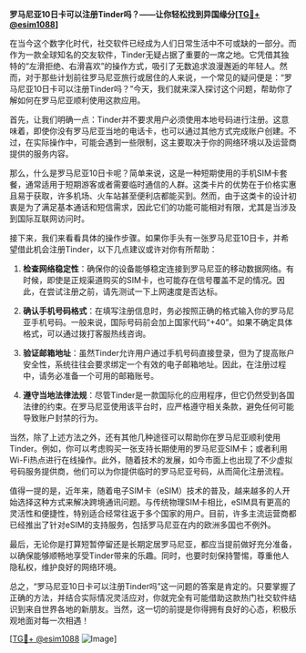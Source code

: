 **罗马尼亚10日卡可以注册Tinder吗？——让你轻松找到异国缘分[[TG💪+ @esim1088](https://t.me/s/esim1088)]**

在当今这个数字化时代，社交软件已经成为人们日常生活中不可或缺的一部分。而作为一款全球知名的交友软件，Tinder无疑占据了重要的一席之地。它凭借其独特的“左滑拒绝、右滑喜欢”的操作方式，吸引了无数追求浪漫邂逅的年轻人。然而，对于那些计划前往罗马尼亚旅行或居住的人来说，一个常见的疑问便是：“罗马尼亚10日卡可以注册Tinder吗？”今天，我们就来深入探讨这个问题，帮助你了解如何在罗马尼亚顺利使用这款应用。

首先，让我们明确一点：Tinder并不要求用户必须使用本地号码进行注册。这意味着，即使你没有罗马尼亚当地的电话卡，也可以通过其他方式完成账户创建。不过，在实际操作中，可能会遇到一些限制，这主要取决于你的网络环境以及运营商提供的服务内容。

那么，什么是罗马尼亚10日卡呢？简单来说，这是一种短期使用的手机SIM卡套餐，通常适用于短期游客或者需要临时通信的人群。这类卡片的优势在于价格实惠且易于获取，许多机场、火车站甚至便利店都能买到。然而，由于这类卡的设计初衷是为了满足基本通话和短信需求，因此它们的功能可能相对有限，尤其是当涉及到国际互联网访问时。

接下来，我们来看看具体的操作步骤。如果你手头有一张罗马尼亚10日卡，并希望借此机会注册Tinder，以下几点建议或许对你有所帮助：

1. **检查网络稳定性**：确保你的设备能够稳定连接到罗马尼亚的移动数据网络。有时候，即使是正规渠道购买的SIM卡，也可能存在信号覆盖不足的情况。因此，在尝试注册之前，请先测试一下上网速度是否达标。
   
2. **确认手机号码格式**：在填写注册信息时，务必按照正确的格式输入你的罗马尼亚手机号码。一般来说，国际号码前会加上国家代码“+40”。如果不确定具体格式，可以通过拨打客服热线咨询。

3. **验证邮箱地址**：虽然Tinder允许用户通过手机号码直接登录，但为了提高账户安全性，系统往往会要求绑定一个有效的电子邮箱地址。因此，在注册过程中，请务必准备一个可用的邮箱账号。

4. **遵守当地法律法规**：尽管Tinder是一款国际化的应用程序，但它仍然受到各国法律的约束。在罗马尼亚使用该平台时，应严格遵守相关条款，避免任何可能导致账户封禁的行为。

当然，除了上述方法之外，还有其他几种途径可以帮助你在罗马尼亚顺利使用Tinder。例如，你可以考虑购买一张支持长期使用的罗马尼亚SIM卡；或者利用Wi-Fi热点进行在线操作。此外，随着技术的发展，如今市面上也出现了不少虚拟号码服务提供商，他们可以为你提供临时的罗马尼亚号码，从而简化注册流程。

值得一提的是，近年来，随着电子SIM卡（eSIM）技术的普及，越来越多的人开始选择这种方式来解决跨境通讯问题。与传统物理SIM卡相比，eSIM具有更高的灵活性和便捷性，特别适合经常往返于多个国家的用户。目前，许多主流运营商都已经推出了针对eSIM的支持服务，包括罗马尼亚在内的欧洲多国也不例外。

最后，无论你是打算短暂停留还是长期定居罗马尼亚，都应当提前做好充分准备，以确保能够顺畅地享受Tinder带来的乐趣。同时，也要时刻保持警惕，尊重他人隐私权，维护良好的网络环境。

总之，“罗马尼亚10日卡可以注册Tinder吗”这一问题的答案是肯定的。只要掌握了正确的方法，并结合实际情况灵活应对，你就完全有可能借助这款热门社交软件结识到来自世界各地的新朋友。当然，这一切的前提是你得拥有良好的心态，积极乐观地面对每一次相遇！

[[TG💪+ @esim1088](https://t.me/s/esim1088) ![Image](https://i.postimg.cc/4NQfJmqS/Snipaste-2025-05-13-00-14-12.png)]